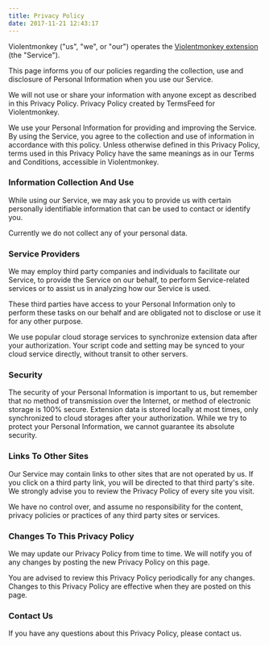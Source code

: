 ```yaml
---
title: Privacy Policy
date: 2017-11-21 12:43:17
---
```


Violentmonkey ("us", "we", or "our") operates the [Violentmonkey extension](/get-it/) (the "Service").

This page informs you of our policies regarding the collection, use and disclosure of Personal Information when you use our Service.

We will not use or share your information with anyone except as described in this Privacy Policy. Privacy Policy created by TermsFeed for Violentmonkey.

We use your Personal Information for providing and improving the Service. By using the Service, you agree to the collection and use of information in accordance with this policy. Unless otherwise defined in this Privacy Policy, terms used in this Privacy Policy have the same meanings as in our Terms and Conditions, accessible in Violentmonkey.

### Information Collection And Use

While using our Service, we may ask you to provide us with certain personally identifiable information that can be used to contact or identify you.

Currently we do not collect any of your personal data.

### Service Providers

We may employ third party companies and individuals to facilitate our Service, to provide the Service on our behalf, to perform Service-related services or to assist us in analyzing how our Service is used.

These third parties have access to your Personal Information only to perform these tasks on our behalf and are obligated not to disclose or use it for any other purpose.

We use popular cloud storage services to synchronize extension data after your authorization. Your script code and setting may be synced to your cloud service directly, without transit to other servers.

### Security

The security of your Personal Information is important to us, but remember that no method of transmission over the Internet, or method of electronic storage is 100% secure. Extension data is stored locally at most times, only synchronized to cloud storages after your authorization. While we try to protect your Personal Information, we cannot guarantee its absolute security.

### Links To Other Sites

Our Service may contain links to other sites that are not operated by us. If you click on a third party link, you will be directed to that third party's site. We strongly advise you to review the Privacy Policy of every site you visit.

We have no control over, and assume no responsibility for the content, privacy policies or practices of any third party sites or services.

### Changes To This Privacy Policy

We may update our Privacy Policy from time to time. We will notify you of any changes by posting the new Privacy Policy on this page.

You are advised to review this Privacy Policy periodically for any changes. Changes to this Privacy Policy are effective when they are posted on this page.

### Contact Us

If you have any questions about this Privacy Policy, please contact us.
